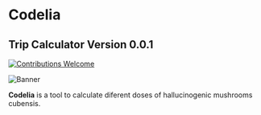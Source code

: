 # Codelia
##  Trip Calculator Version 0.0.1

[![Contributions Welcome](https://img.shields.io/badge/contributions-welcome-blue.svg?style=flat)]()

![Banner](https://user-images.githubusercontent.com/101678581/173277225-9616e8b9-5e26-49d0-82c3-639e0752fbb6.png)

**Codelia** is a tool to calculate diferent doses of hallucinogenic mushrooms cubensis.

